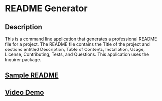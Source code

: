 # README Generator

## Description
This is a command line application that generates a professional README file for a project. The README file contains the Title of the project and sections entitled Description, Table of Contents, Installation, Usage, License, Contributing, Tests, and Questions. This application uses the Inquirer package.

## [Sample README](./README2.md)

## [Video Demo](https://drive.google.com/file/d/137rgFGu_PDRaiVEUvX2QzSD01r0MTvHj/view)